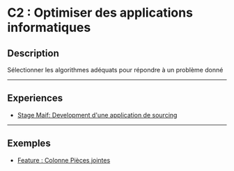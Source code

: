# C2 : Optimiser des applications informatiques

## Description 

Sélectionner les algorithmes adéquats pour répondre à un problème donné

---

## Experiences

- [Stage Maif: Development d'une application de sourcing](../Experiences/stage-appli-sourcing.md)

---

## Exemples

- [Feature : Colonne Pièces jointes](../Exemples/feat-colonne-PJs.md)

